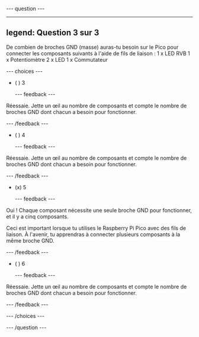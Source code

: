 
--- question ---

---
legend: Question 3 sur 3
---

De combien de broches GND (masse) auras-tu besoin sur le Pico pour connecter les composants suivants à l'aide de fils de liaison : 1 x LED RVB 1 x Potentiomètre 2 x LED 1 x Commutateur

--- choices ---

- ( ) 3


  --- feedback ---

Réessaie. Jette un œil au nombre de composants et compte le nombre de broches GND dont chacun a besoin pour fonctionner.

  --- /feedback ---

- ( ) 4


  --- feedback ---

Réessaie. Jette un œil au nombre de composants et compte le nombre de broches GND dont chacun a besoin pour fonctionner.

  --- /feedback ---

- (x) 5


  --- feedback ---

Oui ! Chaque composant nécessite une seule broche GND pour fonctionner, et il y a cinq composants.

Ceci est important lorsque tu utilises le Raspberry Pi Pico avec des fils de liaison. À l'avenir, tu apprendras à connecter plusieurs composants à la même broche GND.

  --- /feedback ---

- ( ) 6


  --- feedback ---

Réessaie. Jette un œil au nombre de composants et compte le nombre de broches GND dont chacun a besoin pour fonctionner.

  --- /feedback ---

--- /choices ---

--- /question ---
